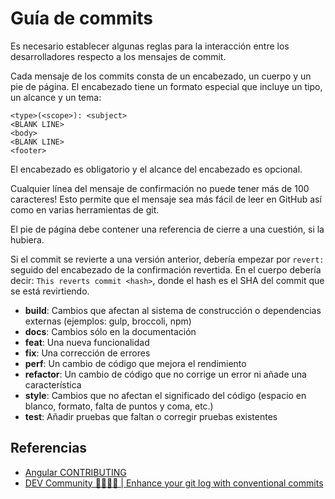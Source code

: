 # Guía de commits

Es necesario establecer algunas reglas para la interacción entre los desarrolladores respecto a los mensajes de commit.

Cada mensaje de los commits consta de un encabezado, un cuerpo y un pie de página. El encabezado tiene un formato especial que incluye un tipo, un alcance y un tema:

```
<type>(<scope>): <subject>
<BLANK LINE>
<body>
<BLANK LINE>
<footer>
```

El encabezado es obligatorio y el alcance del encabezado es opcional.

Cualquier línea del mensaje de confirmación no puede tener más de 100 caracteres! Esto permite que el mensaje sea más fácil de leer en GitHub así como en varias herramientas de git.

El pie de página debe contener una referencia de cierre a una cuestión, si la hubiera.

Si el commit se revierte a una versión anterior, debería empezar por ``revert:`` seguido del encabezado de la confirmación revertida. En el cuerpo debería decir: ``This reverts commit <hash>``, donde el hash es el SHA del commit que se está revirtiendo.

* **build**: Cambios que afectan al sistema de construcción o dependencias externas (ejemplos: gulp, broccoli, npm)
* **docs**: Cambios sólo en la documentación
* **feat**: Una nueva funcionalidad
* **fix**: Una corrección de errores
* **perf**: Un cambio de código que mejora el rendimiento
* **refactor**: Un cambio de código que no corrige un error ni añade una característica
* **style**:  Cambios que no afectan el significado del código (espacio en blanco, formato, falta de puntos y coma, etc.)
* **test**: Añadir pruebas que faltan o corregir pruebas existentes



## Referencias

- [Angular CONTRIBUTING](https://github.com/angular/angular/blob/master/CONTRIBUTING.md)
- [DEV Community 👨‍💻👩‍💻 | Enhance your git log with conventional commits](https://dev.to/maxpou/enhance-your-git-log-with-conventional-commits-3ea4)

